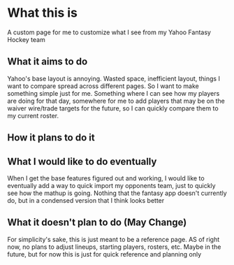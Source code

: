 <h1>What this is</h1>
A custom page for me to customize what I see from my Yahoo Fantasy Hockey team

<h2>What it aims to do</h2>
Yahoo's base layout is annoying. Wasted space, inefficient layout, things I want to compare spread across different pages. So I want to make something simple just for me.
Something where I can see how my players are doing for that day, somewhere for me to add players that may be on the waiver wire/trade targets for the future, so I can quickly compare them to my current roster.

<h2>How it plans to do it</h2>

<h2>What I would like to do eventually</h2>
When I get the base features figured out and working, I would like to eventually add a way to quick import my opponents team, just to quickly see how the mathup is going. Nothing that the fantasy app doesn't currently do, but in a condensed version that I think looks better
<h2>What it doesn't plan to do (May Change)</h2>
For simplicity's sake, this is just meant to be a reference page. AS of right now, no plans to adjust lineups, starting players, rosters, etc. Maybe in the future, but for now this is just for quick reference and planning only
